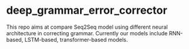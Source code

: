 # deep_grammar_error_corrector
This repo aims at compare Seq2Seq model using different neural architecture in correcting grammar. Currently our models include RNN-based, LSTM-based, transformer-based models. 
